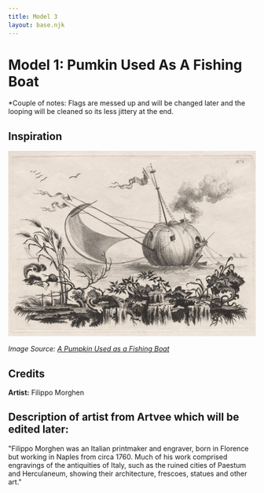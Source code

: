 ```yaml
---
title: Model 3
layout: base.njk
---
```


# Model 1: Pumkin Used As A Fishing Boat
*Couple of notes: Flags are messed up and will be changed later and the looping will be cleaned so its less jittery at the end.

<canvas id="modelCanvas"></canvas>

<script type="module">
  import { initModel } from '../../js/model-viewer.js';
  initModel();
</script>

## Inspiration

![Pumpkin Boat](../../assets/pumpkin-boat.jpg)

*Image Source: [A Pumpkin Used as a Fishing Boat](https://artvee.com/dl/a-pumpkin-used-as-a-fishing-boat/)*

## Credits

**Artist:** Filippo Morghen

## Description of artist from Artvee which will be edited later: 

"Filippo Morghen was an Italian printmaker and engraver, born in Florence but working in Naples from circa 1760. Much of his work comprised engravings of the antiquities of Italy, such as the ruined cities of Paestum and Herculaneum, showing their architecture, frescoes, statues and other art."
